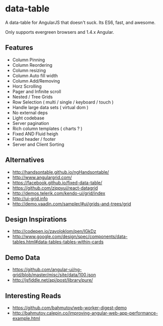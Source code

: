 # data-table

A data-table for AngularJS that doesn't suck.  Its ES6, fast, and awesome.  

Only supports evergreen browsers and 1.4.x Angular.

## Features

- Column Pinning
- Column Reordering
- Column resizing
- Column Auto fill width
- Column Add/Removing
- Horz Scrolling
- Pager and Infinite scroll
- Nested / Tree Grids
- Row Selection ( multi / single / keyboard / touch )
- Handle large data sets ( virtual dom )
- No external deps
- Light codebase
- Server pagination
- Rich column templates ( charts ? )
- Fixed AND Fluid heigh
- Fixed header / footer
- Server and Client Sorting

## Alternatives

- http://handsontable.github.io/ngHandsontable/
- http://www.angulargrid.com/
- https://facebook.github.io/fixed-data-table/
- https://github.com/zippyui/react-datagrid
- http://demos.telerik.com/kendo-ui/grid/index
- http://ui-grid.info
- http://demo.vaadin.com/sampler/#ui/grids-and-trees/grid

## Design Inspirations

- http://codepen.io/zavoloklom/pen/IGkDz
- http://www.google.com/design/spec/components/data-tables.html#data-tables-tables-within-cards

## Demo Data

- https://github.com/angular-ui/ng-grid/blob/master/misc/site/data/100.json
- http://jsfiddle.net/api/post/library/pure/

## Interesting Reads

- https://github.com/bahmutov/web-worker-digest-demo
- http://bahmutov.calepin.co/improving-angular-web-app-performance-example.html
